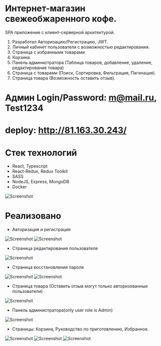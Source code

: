 # Интернет-магазин свежеобжаренного кофе.

SPA приложение с клиент-серверной архитектурой.
1. Разработал Авторизацию/Регистрацию, JWT.
2. Личный кабинет пользователя с возможностью редактирования.
3. Страница с избранными товарами.
4. Корзина.
5. Панель администратора (Таблица товаров, добавление, удаление,
   редактирование товара)
6. Страница с товарами (Поиск, Сортировка, Фильтрация,
   Пагинация).
7. Страница товара (Возможность оставить отзыв).

# Админ Login/Password: m@mail.ru, Test1234
# deploy: http://81.163.30.243/


# Стек технологий
- React, Typescript
- React-Redux, Redux Toolkit
- SASS
- NodeJS, Express, MongoDB
- Docker

![Screenshot](./screenshots/main-page.png)

# Реализовано

- Авторизация и регистрация

![Screenshot](./screenshots/sign-in.png)
![Screenshot](./screenshots/sign-up.png)


- Страница редактирования пользователя

![Screenshot](./screenshots/Edit-profile.png)


- Страница восстановления пароля

![Screenshot](./screenshots/request-to-reset.png)
![Screenshot](./screenshots/reset-page.png)


- Страница товара (Оставить отзыв могут только авторизованные пользователи)

![Screenshot](./screenshots/product-page.png)


- Панель администратора(only user role is Admin) 

![Screenshot](./screenshots/admin-page.png)


- Страницы: Корзина, Руководство по приготовлению, Избранное.  

![Screenshot](./screenshots/cart.png)
![Screenshot](./screenshots/guide.png)
![Screenshot](./screenshots/favorites.png)

